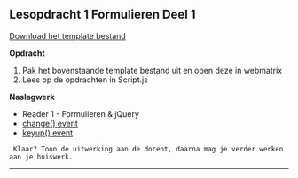 ## Lesopdracht 1 Formulieren Deel 1

<a href="https://elo.kw1c.nl/CMS/Studie/811%20ICT-Academie/811%20VakkenInhoud/%5BB.16%20JAV%5D%20Javascript/25187%20%C2%A0%20Applicatie-%20en%20mediaontwikkelaar/Periode%2003/Productie/03.%20Scripts/Lesopdrachten/Lesopdracht%201.zip" target="_blank">Download het template bestand</a>

**Opdracht**

1. Pak het bovenstaande template bestand uit en open deze in webmatrix
2. Lees op de opdrachten in Script.js

**Naslagwerk**
- Reader 1 - Formulieren & jQuery
- <a href="http://www.w3schools.com/jquery/event_change.asp" target="_blank">change() event</a>
- <a href="http://www.w3schools.com/jquery/event_keyup.asp" target="_blank">keyup() event</a>

`` Klaar? Toon de uitwerking aan de docent, daarna mag je verder werken aan je huiswerk.``

---
